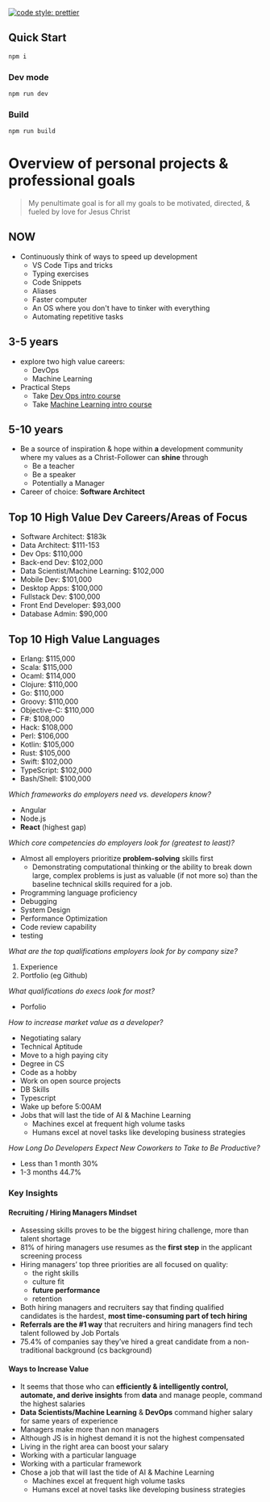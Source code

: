 [![code style: prettier](https://img.shields.io/badge/code_style-prettier-ff69b4.svg?style=flat-square)](https://github.com/prettier/prettier)

## Quick Start

```javascript
npm i
```

### Dev mode

```javascript
npm run dev
```

### Build

```javascript
npm run build
```

# Overview of personal projects & professional goals

> My penultimate goal is for all my goals to be motivated, directed, & fueled by love for Jesus Christ

## NOW

- Continuously think of ways to speed up development
  - VS Code Tips and tricks
  - Typing exercises
  - Code Snippets
  - Aliases
  - Faster computer
  - An OS where you don't have to tinker with everything
  - Automating repetitive tasks

## 3-5 years

- explore two high value careers:
  - DevOps
  - Machine Learning
- Practical Steps
  - Take [Dev Ops intro course](https://courses.edx.org/courses/course-v1:LinuxFoundationX+LFS161x+1T2018/courseware/)
  - Take [Machine Learning intro course](https://www.coursera.org/learn/machine-learning/home/info)

## 5-10 years

- Be a source of inspiration & hope within **a** development community where my values as a Christ-Follower can **shine** through
  - Be a teacher
  - Be a speaker
  - Potentially a Manager
- Career of choice: **Software Architect**

## Top 10 High Value Dev Careers/Areas of Focus

- Software Architect: $183k
- Data Architect: $111-153
- Dev Ops: $110,000
- Back-end Dev: $102,000
- Data Scientist/Machine Learning: $102,000
- Mobile Dev: $101,000
- Desktop Apps: $100,000
- Fullstack Dev: $100,000
- Front End Developer: $93,000
- Database Admin: $90,000

## Top 10 High Value Languages

- Erlang: $115,000
- Scala: $115,000
- Ocaml: $114,000
- Clojure: $110,000
- Go: $110,000
- Groovy: $110,000
- Objective-C: $110,000
- F#: $108,000
- Hack: $108,000
- Perl: $106,000
- Kotlin: $105,000
- Rust: $105,000
- Swift: $102,000
- TypeScript: $102,000
- Bash/Shell: $100,000

_Which frameworks do employers need vs. developers know?_

- Angular
- Node.js
- **React** (highest gap)

_Which core competencies do employers look for (greatest to least)?_

- Almost all employers prioritize **problem-solving** skills first
  - Demonstrating computational thinking or the ability to break down large, complex problems is just as valuable (if not more so) than the baseline technical skills required for a job.
- Programming language proficiency
- Debugging
- System Design
- Performance Optimization
- Code review capability
- testing

_What are the top qualifications employers look for by company size?_

1.  Experience
2.  Portfolio (eg Github)

_What qualifications do execs look for most?_

- Porfolio

_How to increase market value as a developer?_

- Negotiating salary
- Technical Aptitude
- Move to a high paying city
- Degree in CS
- Code as a hobby
- Work on open source projects
- DB Skills
- Typescript
- Wake up before 5:00AM
- Jobs that will last the tide of AI & Machine Learning
  - Machines excel at frequent high volume tasks
  - Humans excel at novel tasks like developing business strategies

_How Long Do Developers Expect New Coworkers to Take to Be Productive?_

- Less than 1 month 30%
- 1-3 months 44.7%

### Key Insights

#### Recruiting / Hiring Managers Mindset

- Assessing skills proves to be the biggest hiring challenge, more than talent shortage
- 81% of hiring managers use resumes as the **first step** in the applicant screening process
- Hiring managers’ top three priorities are all focused on quality:
  - the right skills
  - culture fit
  - **future performance**
  - retention
- Both hiring managers and recruiters say that finding qualified candidates is the hardest, **most time-consuming part of tech hiring**
- **Referrals are the #1 way** that recruiters and hiring managers find tech talent followed by Job Portals
- 75.4% of companies say they’ve hired a great candidate from a non-traditional background (cs background)

#### Ways to Increase Value

- It seems that those who can **efficiently & intelligently control, automate, and derive insights** from **data** and manage people, command the highest salaries
- **Data Scientists/Machine Learning** & **DevOps** command higher salary for same years of experience
- Managers make more than non managers
- Although JS is in highest demand it is not the highest compensated
- Living in the right area can boost your salary
- Working with a particular language
- Working with a particular framework
- Chose a job that will last the tide of AI & Machine Learning
  - Machines excel at frequent high volume tasks
  - Humans excel at novel tasks like developing business strategies
